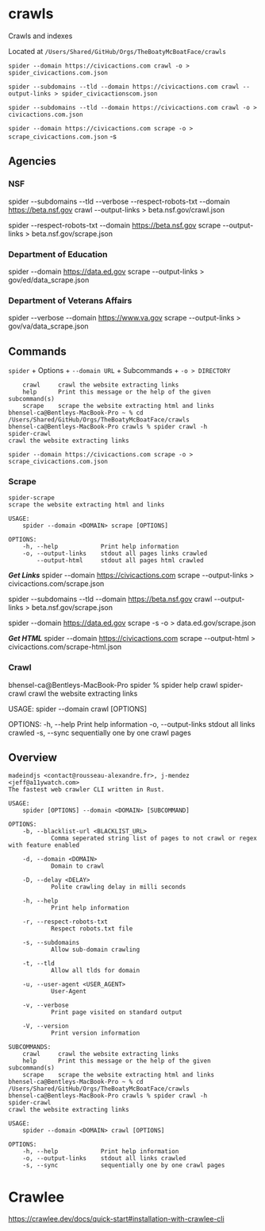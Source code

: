 # crawls

Crawls and indexes

Located at `/Users/Shared/GitHub/Orgs/TheBoatyMcBoatFace/crawls`

`spider --domain https://civicactions.com crawl -o > spider_civicactions.com.json`

`spider --subdomains --tld --domain https://civicactions.com crawl --output-links > spider_civicactionscom.json`

`spider --subdomains --tld --domain https://civicactions.com crawl -o > civicactions.com.json`

`spider --domain https://civicactions.com scrape -o > scrape_civicactions.com.json`
-s

## Agencies

### NSF

spider --subdomains --tld --verbose --respect-robots-txt --domain https://beta.nsf.gov crawl --output-links > beta.nsf.gov/crawl.json

spider --respect-robots-txt --domain https://beta.nsf.gov scrape --output-links > beta.nsf.gov/scrape.json

### Department of Education

spider --domain https://data.ed.gov scrape --output-links > gov/ed/data_scrape.json

### Department of Veterans Affairs

spider --verbose --domain https://www.va.gov scrape --output-links > gov/va/data_scrape.json

## Commands

`spider` + Options + `--domain URL` + Subcommands + `-o > DIRECTORY`

```SUBCOMMANDS:
    crawl     crawl the website extracting links
    help      Print this message or the help of the given subcommand(s)
    scrape    scrape the website extracting html and links
bhensel-ca@Bentleys-MacBook-Pro ~ % cd /Users/Shared/GitHub/Orgs/TheBoatyMcBoatFace/crawls
bhensel-ca@Bentleys-MacBook-Pro crawls % spider crawl -h
spider-crawl
crawl the website extracting links
```

`spider --domain https://civicactions.com scrape -o > scrape_civicactions.com.json`

### Scrape

```
spider-scrape
scrape the website extracting html and links

USAGE:
    spider --domain <DOMAIN> scrape [OPTIONS]

OPTIONS:
    -h, --help            Print help information
    -o, --output-links    stdout all pages links crawled
        --output-html     stdout all pages html crawled
```

**_Get Links_**
spider --domain https://civicactions.com scrape --output-links > civicactions.com/scrape.json

spider --subdomains --tld --domain https://beta.nsf.gov crawl --output-links > beta.nsf.gov/scrape.json

spider --domain https://data.ed.gov scrape -s -o > data.ed.gov/scrape.json

**_Get HTML_**
spider --domain https://civicactions.com scrape --output-html > civicactions.com/scrape-html.json

### Crawl

bhensel-ca@Bentleys-MacBook-Pro spider % spider help crawl
spider-crawl
crawl the website extracting links

USAGE:
spider --domain <DOMAIN> crawl [OPTIONS]

OPTIONS:
-h, --help Print help information
-o, --output-links stdout all links crawled
-s, --sync sequentially one by one crawl pages

## Overview

```
madeindjs <contact@rousseau-alexandre.fr>, j-mendez <jeff@a11ywatch.com>
The fastest web crawler CLI written in Rust.

USAGE:
    spider [OPTIONS] --domain <DOMAIN> [SUBCOMMAND]

OPTIONS:
    -b, --blacklist-url <BLACKLIST_URL>
            Comma seperated string list of pages to not crawl or regex with feature enabled

    -d, --domain <DOMAIN>
            Domain to crawl

    -D, --delay <DELAY>
            Polite crawling delay in milli seconds

    -h, --help
            Print help information

    -r, --respect-robots-txt
            Respect robots.txt file

    -s, --subdomains
            Allow sub-domain crawling

    -t, --tld
            Allow all tlds for domain

    -u, --user-agent <USER_AGENT>
            User-Agent

    -v, --verbose
            Print page visited on standard output

    -V, --version
            Print version information

SUBCOMMANDS:
    crawl     crawl the website extracting links
    help      Print this message or the help of the given subcommand(s)
    scrape    scrape the website extracting html and links
bhensel-ca@Bentleys-MacBook-Pro ~ % cd /Users/Shared/GitHub/Orgs/TheBoatyMcBoatFace/crawls
bhensel-ca@Bentleys-MacBook-Pro crawls % spider crawl -h
spider-crawl
crawl the website extracting links

USAGE:
    spider --domain <DOMAIN> crawl [OPTIONS]

OPTIONS:
    -h, --help            Print help information
    -o, --output-links    stdout all links crawled
    -s, --sync            sequentially one by one crawl pages
```

# Crawlee

https://crawlee.dev/docs/quick-start#installation-with-crawlee-cli
